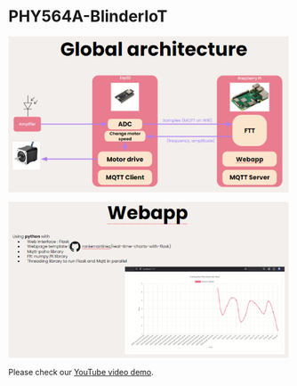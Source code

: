 # PHY564A-BlinderIoT

![Project Architecture](projectArch.PNG)

![Web App](webapp.PNG)

Please check our [YouTube video demo](https://youtu.be/2BU-juERa1A).